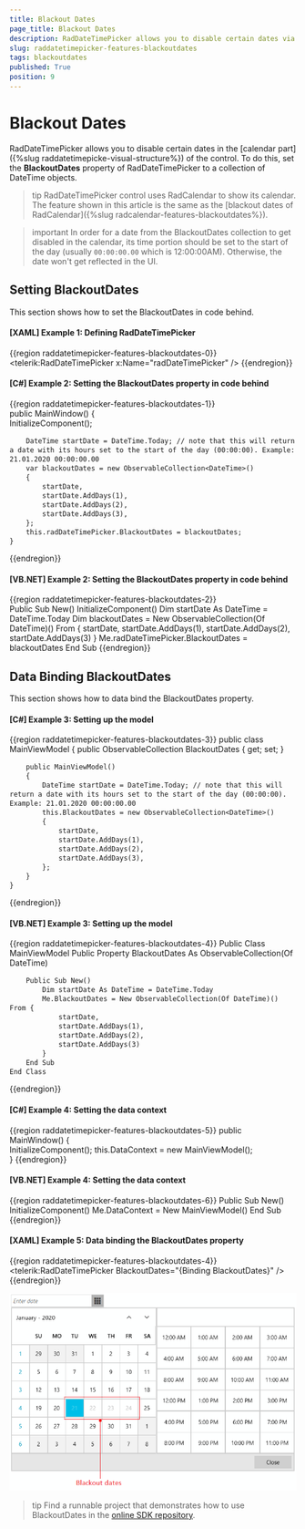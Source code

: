 ```yaml
---
title: Blackout Dates
page_title: Blackout Dates
description: RadDateTimePicker allows you to disable certain dates via the BlackoutDates property.
slug: raddatetimepicker-features-blackoutdates
tags: blackoutdates
published: True
position: 9
---
```


# Blackout Dates

RadDateTimePicker allows you to disable certain dates in the [calendar part]({%slug raddatetimepicke-visual-structure%}) of the control. To do this, set the __BlackoutDates__ property of RadDateTimePicker to a collection of DateTime objects.

>tip RadDateTimePicker control uses RadCalendar to show its calendar. The feature shown in this article is the same as the [blackout dates of RadCalendar]({%slug radcalendar-features-blackoutdates%}).

>important In order for a date from the BlackoutDates collection to get disabled in the calendar, its time portion should be set to the start of the day (usually `00:00:00.00` which is 12:00:00AM). Otherwise, the date won't get reflected in the UI.

## Setting BlackoutDates

This section shows how to set the BlackoutDates in code behind.

#### __[XAML] Example 1: Defining RadDateTimePicker__
{{region raddatetimepicker-features-blackoutdates-0}}
	<telerik:RadDateTimePicker x:Name="radDateTimePicker" />
{{endregion}}

#### __[C#] Example 2: Setting the BlackoutDates property in code behind__
{{region raddatetimepicker-features-blackoutdates-1}}	
	public MainWindow()
	{		
		InitializeComponent();

		DateTime startDate = DateTime.Today; // note that this will return a date with its hours set to the start of the day (00:00:00). Example: 21.01.2020 00:00:00.00
		var blackoutDates = new ObservableCollection<DateTime>()
		{
			startDate,
			startDate.AddDays(1),
			startDate.AddDays(2),
			startDate.AddDays(3),
		};
		this.radDateTimePicker.BlackoutDates = blackoutDates;
	}
{{endregion}}

#### __[VB.NET] Example 2: Setting the BlackoutDates property in code behind__
{{region raddatetimepicker-features-blackoutdates-2}}	
	Public Sub New()
	    InitializeComponent()
	    Dim startDate As DateTime = DateTime.Today
	    Dim blackoutDates = New ObservableCollection(Of DateTime)() From {
		startDate,
		startDate.AddDays(1),
		startDate.AddDays(2),
		startDate.AddDays(3)
	    }
	    Me.radDateTimePicker.BlackoutDates = blackoutDates
	End Sub
{{endregion}}

## Data Binding BlackoutDates

This section shows how to data bind the BlackoutDates property.

#### __[C#] Example 3: Setting up the model__
{{region raddatetimepicker-features-blackoutdates-3}}
	public class MainViewModel
    {
        public ObservableCollection<DateTime> BlackoutDates { get; set; }

        public MainViewModel()
        {
            DateTime startDate = DateTime.Today; // note that this will return a date with its hours set to the start of the day (00:00:00). Example: 21.01.2020 00:00:00.00
            this.BlackoutDates = new ObservableCollection<DateTime>()
            {
                startDate,
                startDate.AddDays(1),
                startDate.AddDays(2),
                startDate.AddDays(3),
            };
        }
    }
{{endregion}}

#### __[VB.NET] Example 3: Setting up the model__
{{region raddatetimepicker-features-blackoutdates-4}}
	Public Class MainViewModel
		Public Property BlackoutDates As ObservableCollection(Of DateTime)

		Public Sub New()
			Dim startDate As DateTime = DateTime.Today
			Me.BlackoutDates = New ObservableCollection(Of DateTime)() From {
			    startDate,
			    startDate.AddDays(1),
			    startDate.AddDays(2),
			    startDate.AddDays(3)
			}
		End Sub
	End Class
{{endregion}}

#### __[C#] Example 4: Setting the data context__
{{region raddatetimepicker-features-blackoutdates-5}}
	public MainWindow()
	{		
		InitializeComponent();
		this.DataContext = new MainViewModel();		
	}
{{endregion}}

#### __[VB.NET] Example 4: Setting the data context__
{{region raddatetimepicker-features-blackoutdates-6}}
	Public Sub New()
		InitializeComponent()
		Me.DataContext = New MainViewModel()
	End Sub
{{endregion}}

#### __[XAML] Example 5: Data binding the BlackoutDates property__
{{region raddatetimepicker-features-blackoutdates-4}}
	<telerik:RadDateTimePicker BlackoutDates="{Binding BlackoutDates}" />
{{endregion}}

![](images/raddatetimepicker-features-blackoutdates-0.png)

>tip Find a runnable project that demonstrates how to use BlackoutDates in the [online SDK repository](https://github.com/telerik/xaml-sdk/tree/master/DateTimePicker/AllowedDates).
